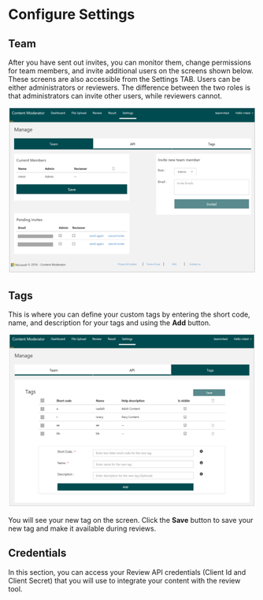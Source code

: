 <!-- 
NavPath: Content Moderator/Review Tool User Guide
LinkLabel: Settings
Url: content-moderator/documentation/review-tool-user-guide/settings
Weight: 182
-->

# Configure Settings #

## Team ##

After you have sent out invites, you can monitor them, change permissions for team members, and invite additional users on the screens shown below. These screens are also accessible from the Settings TAB. Users can be either administrators or reviewers. The difference between the two roles is that administrators can invite other users, while reviewers cannot.

![Team Settings](images/2-Settings-1-Team.PNG)

## Tags ##

This is where you can define your custom tags by entering the short code, name, and description for your tags and using the **Add** button.

![Tags Settings](images/2-Settings-3-Tags.PNG)

You will see your new tag on the screen. Click the **Save** button to save your new tag and make it available during reviews.

## Credentials ##

In this section, you can access your Review API credentials (Client Id and Client Secret) that you will use to integrate your content with the review tool.
